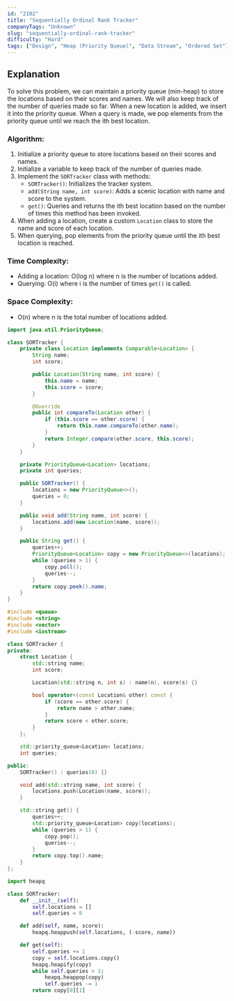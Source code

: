 ```yaml
---
id: "2102"
title: "Sequentially Ordinal Rank Tracker"
companyTags: "Unknown"
slug: "sequentially-ordinal-rank-tracker"
difficulty: "Hard"
tags: ["Design", "Heap (Priority Queue)", "Data Stream", "Ordered Set"]
---
```


## Explanation
To solve this problem, we can maintain a priority queue (min-heap) to store the locations based on their scores and names. We will also keep track of the number of queries made so far. When a new location is added, we insert it into the priority queue. When a query is made, we pop elements from the priority queue until we reach the ith best location.

### Algorithm:
1. Initialize a priority queue to store locations based on their scores and names.
2. Initialize a variable to keep track of the number of queries made.
3. Implement the `SORTracker` class with methods:
   - `SORTracker()`: Initializes the tracker system.
   - `add(String name, int score)`: Adds a scenic location with name and score to the system.
   - `get()`: Queries and returns the ith best location based on the number of times this method has been invoked.
4. When adding a location, create a custom `Location` class to store the name and score of each location.
5. When querying, pop elements from the priority queue until the ith best location is reached.

### Time Complexity:
- Adding a location: O(log n) where n is the number of locations added.
- Querying: O(i) where i is the number of times `get()` is called.

### Space Complexity:
- O(n) where n is the total number of locations added.
```java
import java.util.PriorityQueue;

class SORTracker {
    private class Location implements Comparable<Location> {
        String name;
        int score;

        public Location(String name, int score) {
            this.name = name;
            this.score = score;
        }

        @Override
        public int compareTo(Location other) {
            if (this.score == other.score) {
                return this.name.compareTo(other.name);
            }
            return Integer.compare(other.score, this.score);
        }
    }

    private PriorityQueue<Location> locations;
    private int queries;

    public SORTracker() {
        locations = new PriorityQueue<>();
        queries = 0;
    }

    public void add(String name, int score) {
        locations.add(new Location(name, score));
    }

    public String get() {
        queries++;
        PriorityQueue<Location> copy = new PriorityQueue<>(locations);
        while (queries > 1) {
            copy.poll();
            queries--;
        }
        return copy.peek().name;
    }
}
```

```cpp
#include <queue>
#include <string>
#include <vector>
#include <iostream>

class SORTracker {
private:
    struct Location {
        std::string name;
        int score;

        Location(std::string n, int s) : name(n), score(s) {}

        bool operator<(const Location& other) const {
            if (score == other.score) {
                return name > other.name;
            }
            return score < other.score;
        }
    };

    std::priority_queue<Location> locations;
    int queries;

public:
    SORTracker() : queries(0) {}

    void add(std::string name, int score) {
        locations.push(Location(name, score));
    }

    std::string get() {
        queries++;
        std::priority_queue<Location> copy(locations);
        while (queries > 1) {
            copy.pop();
            queries--;
        }
        return copy.top().name;
    }
};
```

```python
import heapq

class SORTracker:
    def __init__(self):
        self.locations = []
        self.queries = 0

    def add(self, name, score):
        heapq.heappush(self.locations, (-score, name))

    def get(self):
        self.queries += 1
        copy = self.locations.copy()
        heapq.heapify(copy)
        while self.queries > 1:
            heapq.heappop(copy)
            self.queries -= 1
        return copy[0][1]
```